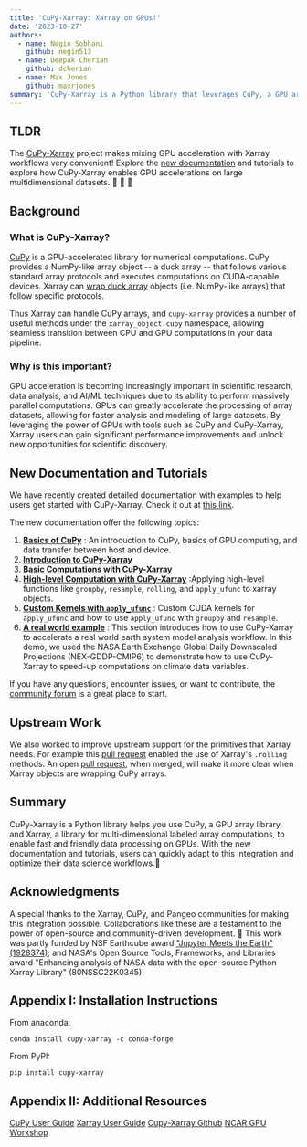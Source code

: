```yaml
---
title: 'CuPy-Xarray: Xarray on GPUs!'
date: '2023-10-27'
authors:
  - name: Negin Sobhani
    github: negin513
  - name: Deepak Cherian
    github: dcherian
  - name: Max Jones
    github: maxrjones
summary: 'CuPy-Xarray is a Python library that leverages CuPy, a GPU array library, and Xarray, a library for multi-dimensional labeled array computations, to enable fast and efficient data processing on GPUs.'
---
```


## TLDR

The [CuPy-Xarray](https://github.com/xarray-contrib/cupy-xarray) project makes mixing GPU acceleration with Xarray workflows very convenient! Explore the [new documentation](https://cupy-xarray.readthedocs.io/) and tutorials to explore how CuPy-Xarray enables GPU accelerations on large multidimensional datasets. 🎉 🥳 🚀

## Background

### What is CuPy-Xarray?

[CuPy](https://cupy.dev) is a GPU-accelerated library for numerical computations. CuPy provides a NumPy-like array object -- a duck array -- that follows various standard array protocols and executes computations on CUDA-capable devices. Xarray can [wrap duck array](https://docs.xarray.dev/en/stable/user-guide/duckarrays.html) objects (i.e. NumPy-like arrays) that follow specific protocols.

Thus Xarray can handle CuPy arrays, and `cupy-xarray` provides a number of useful methods under the `xarray_object.cupy` namespace, allowing seamless transition between CPU and GPU computations in your data pipeline.

### Why is this important?

GPU acceleration is becoming increasingly important in scientific research, data analysis, and AI/ML techniques due to its ability to perform massively parallel computations. GPUs can greatly accelerate the processing of array datasets, allowing for faster analysis and modeling of large datasets. By leveraging the power of GPUs with tools such as CuPy and CuPy-Xarray, Xarray users can gain significant performance improvements and unlock new opportunities for scientific discovery.

## New Documentation and Tutorials

We have recently created detailed documentation with examples to help users get started with CuPy-Xarray. Check it out at [this link](https://cupy-xarray.readthedocs.io/en/latest/).

The new documentation offer the following topics:

1. **[Basics of CuPy](https://cupy-xarray.readthedocs.io/source/cupy-basics.html)** : An introduction to CuPy, basics of GPU computing, and data transfer between host and device.
2. **[Introduction to CuPy-Xarray](https://cupy-xarray.readthedocs.io/source/introduction.html)**
3. **[Basic Computations with CuPy-Xarray](https://cupy-xarray.readthedocs.io/source/basic-computations.html)**
4. **[High-level Computation with CuPy-Xarray](https://cupy-xarray.readthedocs.io/source/basic-computations.html#)** :Applying high-level functions like `groupby`, `resample`, `rolling`, and `apply_ufunc` to xarray objects.
5. **[Custom Kernels with `apply_ufunc`](https://cupy-xarray.readthedocs.io/source/apply-ufunc.html)** : Custom CUDA kernels for `apply_ufunc` and how to use `apply_ufunc` with `groupby` and `resample`.
6. **[A real world example](https://cupy-xarray.readthedocs.io/source/real-example-1.html)** : This section introduces how to use CuPy-Xarray to accelerate a real world earth system model analysis workflow. In this demo, we used the NASA Earth Exchange Global Daily Downscaled Projections (NEX-GDDP-CMIP6) to demonstrate how to use CuPy-Xarray to speed-up computations on climate data variables.

If you have any questions, encounter issues, or want to contribute, the [community forum](https://discourse.pangeo.io) is a great place to start.

## Upstream Work

We also worked to improve upstream support for the primitives that Xarray needs. For example this [pull request](https://github.com/cupy/cupy/pull/7575) enabled the use of Xarray's `.rolling` methods. An open [pull request](https://github.com/cupy/cupy/pull/7811), when merged, will make it more clear when Xarray objects are wrapping CuPy arrays.

## Summary

CuPy-Xarray is a Python library helps you use CuPy, a GPU array library, and Xarray, a library for multi-dimensional labeled array computations, to enable fast and friendly data processing on GPUs. With the new documentation and tutorials, users can quickly adapt to this integration and optimize their data science workflows.🚀

## Acknowledgments

A special thanks to the Xarray, CuPy, and Pangeo communities for making this integration possible. Collaborations like these are a testament to the power of open-source and community-driven development. 💪
This work was partly funded by NSF Earthcube award ["Jupyter Meets the Earth" (1928374)](https://www.nsf.gov/awardsearch/showAward?AWD_ID=1928374); and NASA's Open Source Tools, Frameworks, and Libraries award "Enhancing analysis of NASA data with the open-source Python Xarray Library" (80NSSC22K0345).

## Appendix I: Installation Instructions

From anaconda:

```shell
conda install cupy-xarray -c conda-forge
```

From PyPI:

```shell
pip install cupy-xarray
```

## Appendix II: Additional Resources

[CuPy User Guide](https://docs.cupy.dev/en/stable/user_guide/index.html)
[Xarray User Guide](https://docs.xarray.dev/en/stable/user-guide/index.html)
[Cupy-Xarray Github](https://github.com/xarray-contrib/cupy-xarray.git)
[NCAR GPU Workshop](https://github.com/NCAR/GPU_workshop)
